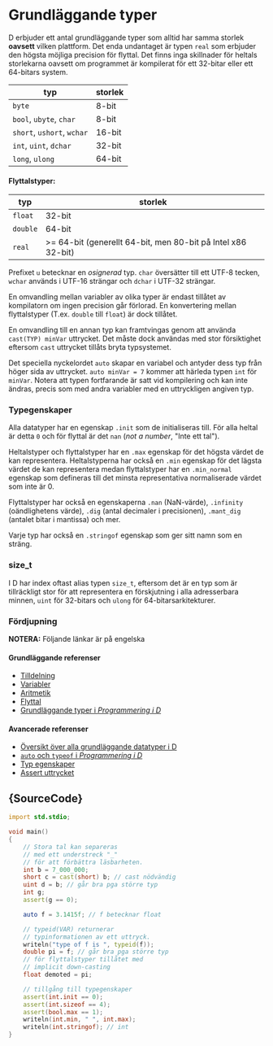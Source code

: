 # Grundläggande typer

D erbjuder ett antal grundläggande typer som alltid har samma
storlek **oavsett** vilken plattform. Det enda undantaget
är typen `real` som erbjuder den högsta möjliga precision för
flyttal. Det finns inga skillnader för heltals storlekarna oavsett
om programmet är kompilerat för ett 32-bitar eller ett 64-bitars system.

| typ                           | storlek
|-------------------------------|------------
|`byte`                         | 8-bit
|`bool`, `ubyte`, `char`        | 8-bit
|`short`, `ushort`, `wchar`     | 16-bit
|`int`, `uint`, `dchar`         | 32-bit
|`long`, `ulong`                | 64-bit

#### Flyttalstyper:

| typ     | storlek
|---------|--------------------------------------------------
|`float`  | 32-bit
|`double` | 64-bit
|`real`   | >= 64-bit (generellt 64-bit, men 80-bit på Intel x86 32-bit)

Prefixet `u` betecknar en *osignerad* typ. `char` översätter till
ett UTF-8 tecken, `wchar` används i UTF-16 strängar och `dchar`
i UTF-32 strängar.

En omvandling mellan variabler av olika typer är endast
tillåtet av kompilatorn om ingen precision går förlorad.
En konvertering mellan flyttalstyper (T.ex. `double` till `float`)
är dock tillåtet.

En omvandling till en annan typ kan framtvingas genom att
använda `cast(TYP) minVar` uttrycket. Det måste dock användas
med stor försiktighet eftersom `cast` uttrycket tillåts bryta typsystemet.

Det speciella nyckelordet `auto` skapar en variabel och antyder dess typ
från höger sida av uttrycket. `auto minVar = 7` kommer att härleda typen
`int` för `minVar`. Notera att typen fortfarande är satt vid kompilering och
kan inte ändras, precis som med andra variabler med en uttryckligen
angiven typ.

### Typegenskaper

Alla datatyper har en egenskap `.init` som de initialiseras till. För alla
heltal är detta `0` och för flyttal är det `nan` (*not a number*, "Inte ett tal").

Heltalstyper och flyttalstyper har en `.max` egenskap för det högsta värdet
de kan representera. Heltalstyperna har också en `.min` egenskap för det
lägsta värdet de kan representera medan flyttalstyper har en `.min_normal`
egenskap som defineras till det minsta representativa normaliserade värdet
som inte är 0.

Flyttalstyper har också en egenskaperna `.nan` (NaN-värde), `.infinity`
(oändlighetens värde), `.dig` (antal decimaler i precisionen), `.mant_dig`
(antalet bitar i mantissa) och mer.

Varje typ har också en `.stringof` egenskap som ger sitt namn som en
sträng.

### size_t

I D har index oftast alias typen `size_t`, eftersom det är en typ som är
tillräckligt stor för att representera en förskjutning i alla adresserbara
minnen, `uint` för 32-bitars och `ulong` för 64-bitarsarkitekturer.

### Fördjupning
**NOTERA:** Följande länkar är på engelska

#### Grundläggande referenser

- [Tilldelning](http://ddili.org/ders/d.en/assignment.html)
- [Variabler](http://ddili.org/ders/d.en/variables.html)
- [Aritmetik](http://ddili.org/ders/d.en/arithmetic.html)
- [Flyttal](http://ddili.org/ders/d.en/floating_point.html)
- [Grundläggande typer i _Programmering i D_](http://ddili.org/ders/d.en/types.html)

#### Avancerade referenser

- [Översikt över alla grundläggande datatyper i D](https://dlang.org/spec/type.html)
- [`auto` och `typeof` i _Programmering i D_](http://ddili.org/ders/d.en/auto_and_typeof.html)
- [Typ egenskaper](https://dlang.org/spec/property.html)
- [Assert uttrycket](https://dlang.org/spec/expression.html#AssertExpression)

## {SourceCode}

```d
import std.stdio;

void main()
{
    // Stora tal kan separeras
    // med ett understreck "_"
    // för att förbättra läsbarheten.
    int b = 7_000_000;
    short c = cast(short) b; // cast nödvändig
    uint d = b; // går bra pga större typ
    int g;
    assert(g == 0);

    auto f = 3.1415f; // f betecknar float

    // typeid(VAR) returnerar
    // typinformationen av ett uttryck.
    writeln("type of f is ", typeid(f));
    double pi = f; // går bra pga större typ
    // för flyttalstyper tillåtet med
    // implicit down-casting
    float demoted = pi;

    // tillgång till typegenskaper
    assert(int.init == 0);
    assert(int.sizeof == 4);
    assert(bool.max == 1);
    writeln(int.min, " ", int.max);
    writeln(int.stringof); // int
}
```
